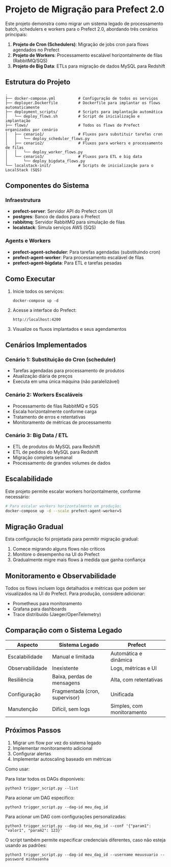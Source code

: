 # Projeto de Migração para Prefect 2.0

Este projeto demonstra como migrar um sistema legado de processamento batch, schedulers e workers para o Prefect 2.0, abordando três cenários principais:

1. **Projeto de Cron (Schedulers)**: Migração de jobs cron para flows agendados no Prefect
2. **Projeto de Workers**: Processamento escalável horizontalmente de filas (RabbitMQ/SQS)
3. **Projeto de Big Data**: ETLs para migração de dados MySQL para Redshift

## Estrutura do Projeto

```
.
├── docker-compose.yml          # Configuração de todos os serviços
├── deployer.Dockerfile         # Dockerfile para implantar os flows automaticamente
├── deployment_scripts/         # Scripts para implantação automática
│   └── deploy_flows.sh         # Script de inicialização e implantação
├── flows/                      # Todos os flows do Prefect organizados por cenário
│   ├── cenario1/               # Fluxos para substituir tarefas cron
│   │   └── deploy_scheduler_flows.py
│   ├── cenario2/               # Fluxos para workers e processamento de filas
│   │   └── deploy_worker_flows.py
│   └── cenario3/               # Fluxos para ETL e big data
│       └── deploy_bigdata_flows.py
└── localstack-init/            # Scripts de inicialização para o LocalStack (SQS)
```

## Componentes do Sistema

### Infraestrutura
- **prefect-server**: Servidor API do Prefect com UI
- **postgres**: Banco de dados para o Prefect
- **rabbitmq**: Servidor RabbitMQ para simulação de filas
- **localstack**: Simula serviços AWS (SQS)

### Agents e Workers
- **prefect-agent-scheduler**: Para tarefas agendadas (substituindo cron)
- **prefect-agent-worker**: Para processamento escalável de filas
- **prefect-agent-bigdata**: Para ETL e tarefas pesadas

## Como Executar

1. Inicie todos os serviços:
   ```
   docker-compose up -d
   ```

2. Acesse a interface do Prefect:
   ```
   http://localhost:4200
   ```

3. Visualize os fluxos implantados e seus agendamentos

## Cenários Implementados

### Cenário 1: Substituição do Cron (scheduler)
- Tarefas agendadas para processamento de produtos
- Atualização diária de preços
- Executa em uma única máquina (não paralelizável)

### Cenário 2: Workers Escaláveis
- Processamento de filas RabbitMQ e SQS
- Escala horizontalmente conforme carga
- Tratamento de erros e retentativas
- Monitoramento de métricas de processamento

### Cenário 3: Big Data / ETL
- ETL de produtos do MySQL para Redshift
- ETL de pedidos do MySQL para Redshift
- Migração completa semanal
- Processamento de grandes volumes de dados

## Escalabilidade

Este projeto permite escalar workers horizontalmente, conforme necessário:

```bash
# Para escalar workers horizontalmente em produção:
docker-compose up -d --scale prefect-agent-worker=5
```

## Migração Gradual

Esta configuração foi projetada para permitir migração gradual:

1. Comece migrando alguns flows não críticos
2. Monitore o desempenho na UI do Prefect
3. Gradualmente migre mais flows à medida que ganha confiança

## Monitoramento e Observabilidade

Todos os flows incluem logs detalhados e métricas que podem ser visualizados na UI do Prefect. Para produção, considere adicionar:

- Prometheus para monitoramento
- Grafana para dashboards
- Trace distribuído (Jaeger/OpenTelemetry)

## Comparação com o Sistema Legado

| Aspecto | Sistema Legado | Prefect |
|---------|----------------|---------|
| Escalabilidade | Manual e limitada | Automática e dinâmica |
| Observabilidade | Inexistente | Logs, métricas e UI |
| Resiliência | Baixa, perdas de mensagens | Alta, com retentativas |
| Configuração | Fragmentada (cron, supervisor) | Unificada |
| Manutenção | Difícil, sem logs | Simples, com monitoramento |

## Próximos Passos

1. Migrar um flow por vez do sistema legado
2. Implementar monitoramento adicional
3. Configurar alertas
4. Implementar autoscaling baseado em métricas



Como usar:

Para listar todos os DAGs disponíveis:

```shell
python3 trigger_script.py --list
```


Para acionar um DAG específico:

```shell
python3 trigger_script.py --dag-id meu_dag_id
```

Para acionar um DAG com configurações personalizadas:
```shell
python3 trigger_script.py --dag-id meu_dag_id --conf '{"param1": "valor1", "param2": 123}'
```

O script também permite especificar credenciais diferentes, caso não esteja usando as padrões:

```shell
python3 trigger_script.py --dag-id meu_dag_id --username meuusuario --password minhasenha
```